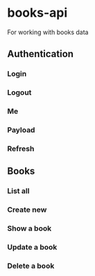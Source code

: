 # books-api
For working with books data

## Authentication
### Login
### Logout
### Me
### Payload
### Refresh

## Books
### List all
### Create new
### Show a book
### Update a book
### Delete a book